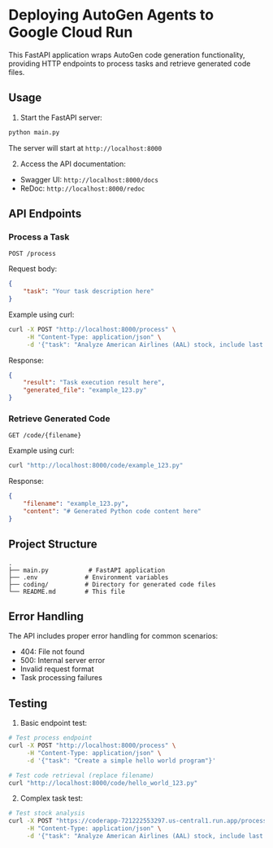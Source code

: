 # Deploying AutoGen Agents to Google Cloud Run


This FastAPI application wraps AutoGen code generation functionality, providing HTTP endpoints to process tasks and retrieve generated code files.


## Usage

1. Start the FastAPI server:
```bash
python main.py
```
The server will start at `http://localhost:8000`

2. Access the API documentation:
- Swagger UI: `http://localhost:8000/docs`
- ReDoc: `http://localhost:8000/redoc`

## API Endpoints

### Process a Task

```http
POST /process
```

Request body:
```json
{
    "task": "Your task description here"
}
```

Example using curl:
```bash
curl -X POST "http://localhost:8000/process" \
     -H "Content-Type: application/json" \
     -d '{"task": "Analyze American Airlines (AAL) stock, include last 2 years of stock data and Calculate basic technical indicators (moving averages, volatility)"}'
```

Response:
```json
{
    "result": "Task execution result here",
    "generated_file": "example_123.py"
}
```

### Retrieve Generated Code

```http
GET /code/{filename}
```

Example using curl:
```bash
curl "http://localhost:8000/code/example_123.py"
```

Response:
```json
{
    "filename": "example_123.py",
    "content": "# Generated Python code content here"
}
```

## Project Structure

```
.
├── main.py           # FastAPI application
├── .env             # Environment variables
├── coding/          # Directory for generated code files
└── README.md        # This file
```

## Error Handling

The API includes proper error handling for common scenarios:

- 404: File not found
- 500: Internal server error
- Invalid request format
- Task processing failures

## Testing

1. Basic endpoint test:
```bash
# Test process endpoint
curl -X POST "http://localhost:8000/process" \
     -H "Content-Type: application/json" \
     -d '{"task": "Create a simple hello world program"}'

# Test code retrieval (replace filename)
curl "http://localhost:8000/code/hello_world_123.py"
```

2. Complex task test:
```bash
# Test stock analysis
curl -X POST "https://coderapp-721222553297.us-central1.run.app/process" \
     -H "Content-Type: application/json" \
     -d '{"task": "Analyze American Airlines (AAL) stock, include last 2 years of stock data and Calculate basic technical indicators (moving averages, volatility)"}'
```

